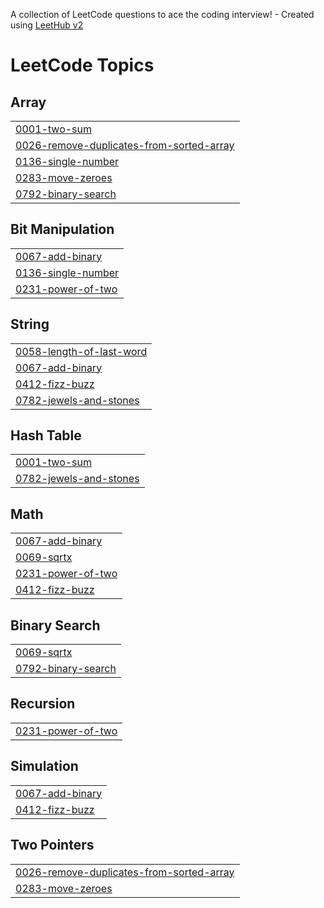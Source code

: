 A collection of LeetCode questions to ace the coding interview! - Created using [LeetHub v2](https://github.com/arunbhardwaj/LeetHub-2.0)
<!---LeetCode Topics Start-->
# LeetCode Topics
## Array
|  |
| ------- |
| [0001-two-sum](https://github.com/nabeel292200/leetcode/tree/master/0001-two-sum) |
| [0026-remove-duplicates-from-sorted-array](https://github.com/nabeel292200/leetcode/tree/master/0026-remove-duplicates-from-sorted-array) |
| [0136-single-number](https://github.com/nabeel292200/leetcode/tree/master/0136-single-number) |
| [0283-move-zeroes](https://github.com/nabeel292200/leetcode/tree/master/0283-move-zeroes) |
| [0792-binary-search](https://github.com/nabeel292200/leetcode/tree/master/0792-binary-search) |
## Bit Manipulation
|  |
| ------- |
| [0067-add-binary](https://github.com/nabeel292200/leetcode/tree/master/0067-add-binary) |
| [0136-single-number](https://github.com/nabeel292200/leetcode/tree/master/0136-single-number) |
| [0231-power-of-two](https://github.com/nabeel292200/leetcode/tree/master/0231-power-of-two) |
## String
|  |
| ------- |
| [0058-length-of-last-word](https://github.com/nabeel292200/leetcode/tree/master/0058-length-of-last-word) |
| [0067-add-binary](https://github.com/nabeel292200/leetcode/tree/master/0067-add-binary) |
| [0412-fizz-buzz](https://github.com/nabeel292200/leetcode/tree/master/0412-fizz-buzz) |
| [0782-jewels-and-stones](https://github.com/nabeel292200/leetcode/tree/master/0782-jewels-and-stones) |
## Hash Table
|  |
| ------- |
| [0001-two-sum](https://github.com/nabeel292200/leetcode/tree/master/0001-two-sum) |
| [0782-jewels-and-stones](https://github.com/nabeel292200/leetcode/tree/master/0782-jewels-and-stones) |
## Math
|  |
| ------- |
| [0067-add-binary](https://github.com/nabeel292200/leetcode/tree/master/0067-add-binary) |
| [0069-sqrtx](https://github.com/nabeel292200/leetcode/tree/master/0069-sqrtx) |
| [0231-power-of-two](https://github.com/nabeel292200/leetcode/tree/master/0231-power-of-two) |
| [0412-fizz-buzz](https://github.com/nabeel292200/leetcode/tree/master/0412-fizz-buzz) |
## Binary Search
|  |
| ------- |
| [0069-sqrtx](https://github.com/nabeel292200/leetcode/tree/master/0069-sqrtx) |
| [0792-binary-search](https://github.com/nabeel292200/leetcode/tree/master/0792-binary-search) |
## Recursion
|  |
| ------- |
| [0231-power-of-two](https://github.com/nabeel292200/leetcode/tree/master/0231-power-of-two) |
## Simulation
|  |
| ------- |
| [0067-add-binary](https://github.com/nabeel292200/leetcode/tree/master/0067-add-binary) |
| [0412-fizz-buzz](https://github.com/nabeel292200/leetcode/tree/master/0412-fizz-buzz) |
## Two Pointers
|  |
| ------- |
| [0026-remove-duplicates-from-sorted-array](https://github.com/nabeel292200/leetcode/tree/master/0026-remove-duplicates-from-sorted-array) |
| [0283-move-zeroes](https://github.com/nabeel292200/leetcode/tree/master/0283-move-zeroes) |
<!---LeetCode Topics End-->